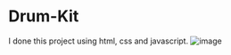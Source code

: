 # Drum-Kit
I done this project using html, css and javascript. 
![image](https://github.com/user-attachments/assets/0fa07418-e82d-47f4-8920-bcc38ac4f8c9)
